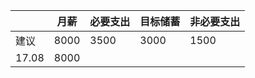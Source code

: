 
|   | 月薪 | 必要支出 | 目标储蓄 | 非必要支出 |
| --- | --- | --- | --- | --- |
| 建议 | 8000 | 3500 | 3000 | 1500 |
| 17.08 | 8000 |  |  |





                      
